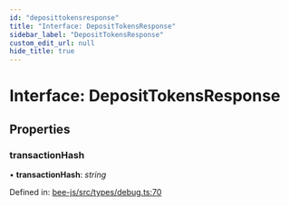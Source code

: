 ```yaml
---
id: "deposittokensresponse"
title: "Interface: DepositTokensResponse"
sidebar_label: "DepositTokensResponse"
custom_edit_url: null
hide_title: true
---
```


# Interface: DepositTokensResponse

## Properties

### transactionHash

• **transactionHash**: *string*

Defined in: [bee-js/src/types/debug.ts:70](https://github.com/ethersphere/bee-js/blob/0ac3a7d/src/types/debug.ts#L70)
